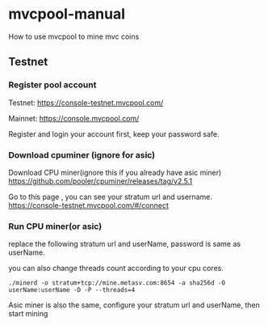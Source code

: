 # mvcpool-manual
How to use mvcpool to mine mvc coins

## Testnet

### Register pool account

Testnet:
https://console-testnet.mvcpool.com/

Mainnet:
https://console.mvcpool.com/

Register and login your account first, keep your password safe.

### Download cpuminer (ignore for asic)
Download CPU miner(ignore this if you already have asic miner)
https://github.com/pooler/cpuminer/releases/tag/v2.5.1

Go to this page , you can see your stratum url and username.
https://console-testnet.mvcpool.com/#/connect

### Run CPU miner(or asic)

replace the following stratum url and userName, password is same as userName.

you can also change threads count according to your cpu cores.

```
./minerd -o stratum+tcp://mine.metasv.com:8654 -a sha256d -O userName:userName -D -P --threads=4
```

Asic miner is also the same, configure your stratum url and userName, then start mining
